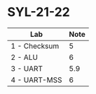 # SYL-21-22

| Lab          | Note |
|--------------|------|
| 1 - Checksum | 5    |
| 2 - ALU      | 6    |
| 3 - UART     | 5.9  |
| 4 - UART-MSS | 6    |
